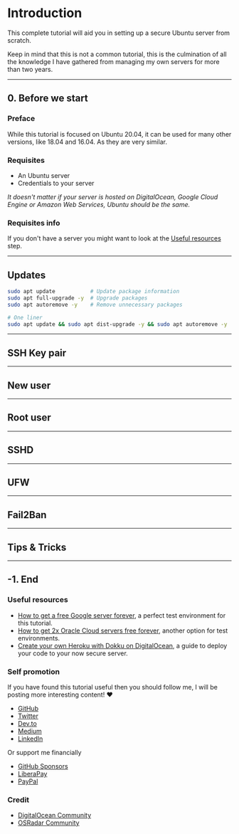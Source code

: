 <!--
Title: How to secure an Ubuntu server: the right way
Tags: ubuntu, security, devops, server
 -->

# Introduction

This complete tutorial will aid you in setting up a secure Ubuntu server from scratch.

Keep in mind that this is not a common tutorial, this is the culmination of all the knowledge I have gathered from managing my own servers for more than two years.

---

## 0. Before we start

### Preface

While this tutorial is focused on Ubuntu 20.04, it can be used for many other versions, like 18.04 and 16.04. As they are very similar.

### Requisites

- An Ubuntu server
- Credentials to your server

_It doesn't matter if your server is hosted on DigitalOcean, Google Cloud Engine or Amazon Web Services, Ubuntu should be the same._

### Requisites info

If you don't have a server you might want to look at the [Useful resources](#useful-resources) step.

---

## Updates

```sh
sudo apt update           # Update package information
sudo apt full-upgrade -y  # Upgrade packages
sudo apt autoremove -y    # Remove unnecessary packages

# One liner
sudo apt update && sudo apt dist-upgrade -y && sudo apt autoremove -y
```

<!-- TODO: automatic updates -->

---

## SSH Key pair

---

## New user

---

## Root user

<!-- https://www.digitalocean.com/community/tutorials/initial-server-setup-with-ubuntu-20-04#step-5-%E2%80%94-enabling-external-access-for-your-regular-user -->

---

## SSHD

---

## UFW

---

## Fail2Ban

---

## Tips & Tricks

<!-- TODO: PHP info -->
<!-- TODO: database info -->
<!-- TODO: Docker info -->
<!-- TODO: web server info -->

<!-- TODO: recommend Dokku -->

---

## -1. End

### Useful resources

- [How to get a free Google server forever](https://dev.to/phocks/how-to-get-a-free-google-server-forever-1fpf), a perfect test environment for this tutorial.
- [How to get 2x Oracle Cloud servers free forever](https://dev.to/phocks/how-to-get-2x-oracle-cloud-servers-free-forever-4o22), another option for test environments.
- [Create your own Heroku with Dokku on DigitalOcean](https://dev.to/alejandroakbal/create-your-own-heroku-with-dokku-on-digitalocean-14ef), a guide to deploy your code to your now secure server.

### Self promotion

If you have found this tutorial useful then you should follow me, I will be posting more interesting content! ♥

- [GitHub](https://github.com/AlejandroAkbal)
- [Twitter](https://twitter.com/AlejandroAkbal)
- [Dev.to](https://dev.to/alejandroakbal)
- [Medium](https://medium.com/@alejandroakbal)
- [LinkedIn](https://www.linkedin.com/in/alejandro-akbal)

Or support me financially

- [GitHub Sponsors](https://github.com/sponsors/AlejandroAkbal)
- [LiberaPay](https://redirect.r34.app/liberapay)
- [PayPal](https://redirect.r34.app/paypal)

### Credit

- [DigitalOcean Community](https://www.digitalocean.com/community/tutorials/initial-server-setup-with-ubuntu-20-04)
- [OSRadar Community](https://www.osradar.com/guide-to-initial-server-setup-on-ubuntu-20-04/)
